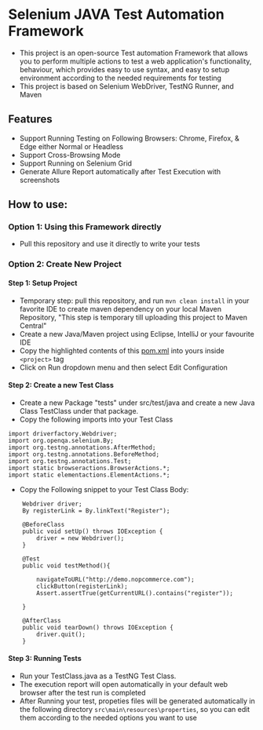 # Selenium JAVA Test Automation Framework
- This project is an open-source Test automation Framework that allows you to perform multiple actions to test a web application's functionality, behaviour, 
which provides easy to use syntax, and easy to setup environment according to the needed requirements for testing
- This project is based on Selenium WebDriver, TestNG Runner, and Maven


## Features
- Support Running Testing on Following Browsers: Chrome, Firefox, & Edge either Normal or Headless
- Support Cross-Browsing Mode
- Support Running on Selenium Grid
- Generate Allure Report automatically after Test Execution with screenshots

## How to use:
### Option 1: Using this Framework directly
- Pull this repository and use it directly to write your tests

### Option 2: Create New Project
#### Step 1: Setup Project
- Temporary step: pull this repository, and run `mvn clean install` in your favorite IDE to create maven dependency 
  on your local Maven Repository, "This step is temporary till uploading this project to Maven Central"
- Create a new Java/Maven project using Eclipse, IntelliJ or your favourite IDE
- Copy the highlighted contents of this [pom.xml](https://github.com/mohammedtaher95/testJARProject/blob/0d10e995b21505cc18e3f65bddf9ba35ef8f035b/pom.xml#L15-L120) into yours inside `<project>` tag
- Click on Run dropdown menu and then select Edit Configuration


#### Step 2: Create a new Test Class
- Create a new Package "tests" under src/test/java and create a new Java Class TestClass under that package.
- Copy the following imports into your Test Class
```
import driverfactory.Webdriver;
import org.openqa.selenium.By;
import org.testng.annotations.AfterMethod;
import org.testng.annotations.BeforeMethod;
import org.testng.annotations.Test;
import static browseractions.BrowserActions.*;
import static elementactions.ElementActions.*;
```
- Copy the Following snippet to your Test Class Body:
```
    Webdriver driver;
    By registerLink = By.linkText("Register");

    @BeforeClass
    public void setUp() throws IOException {
        driver = new Webdriver();
    }

    @Test
    public void testMethod(){

        navigateToURL("http://demo.nopcommerce.com");
        clickButton(registerLink);
        Assert.assertTrue(getCurrentURL().contains("register"));

    }

    @AfterClass
    public void tearDown() throws IOException {
        driver.quit();
    }
```
  
#### Step 3: Running Tests
- Run your TestClass.java as a TestNG Test Class.
- The execution report will open automatically in your default web browser after the test run is completed
- After Running your test, propeties files will be generated automatically in the following directory
  `src\main\resources\properties`, so you can edit them according to the needed options you want to use
